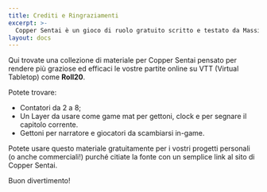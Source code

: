 ```yaml
---
title: Crediti e Ringraziamenti
excerpt: >-
  Copper Sentai è un gioco di ruolo gratuito scritto e testato da Massimiliano Palloni, utilizzando CopperHead come motore di gioco.
layout: docs
---
```


Qui trovate una collezione di materiale per Copper Sentai pensato per rendere più graziose ed efficaci le vostre partite online su VTT (Virtual Tabletop) come **Roll20**.

Potete trovare:
- Contatori da 2 a 8;
- Un Layer da usare come game mat per gettoni, clock e per segnare il capitolo corrente.
- Gettoni per narratore e giocatori da scambiarsi in-game. 

Potete usare questo materiale gratuitamente per i vostri progetti personali (o anche commerciali!) purché citiate la fonte con un semplice link al sito di Copper Sentai.

Buon divertimento!